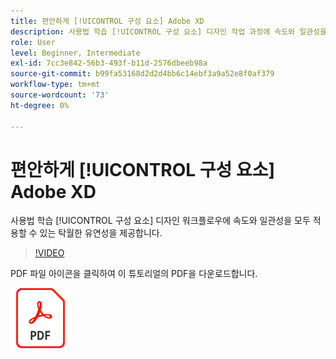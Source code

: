 ```yaml
---
title: 편안하게 [!UICONTROL 구성 요소] Adobe XD
description: 사용법 학습 [!UICONTROL 구성 요소] 디자인 작업 과정에 속도와 일관성을 모두 적용할 수 있는 전례 없는 유연성을 제공합니다.
role: User
level: Beginner, Intermediate
exl-id: 7cc3e842-56b3-493f-b11d-2576dbeeb98a
source-git-commit: b99fa53168d2d2d4bb6c14ebf3a9a52e8f0af379
workflow-type: tm+mt
source-wordcount: '73'
ht-degree: 0%

---
```


# 편안하게 [!UICONTROL 구성 요소] Adobe XD

사용법 학습 [!UICONTROL 구성 요소] 디자인 워크플로우에 속도와 일관성을 모두 적용할 수 있는 탁월한 유연성을 제공합니다.

>[!VIDEO](https://video.tv.adobe.com/v/331003?hidetitle=true)

PDF 파일 아이콘을 클릭하여 이 튜토리얼의 PDF을 다운로드합니다.

[![PDF 파일 아이콘](../assets/acrobat_PDF_96.png)](../quick-reference/LetsXDSeeHowtoDesignPrototypeandHandofftoTeams.pdf)
